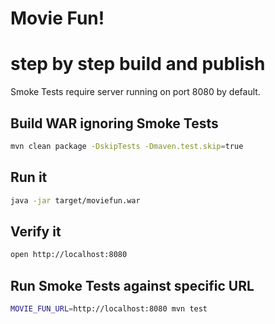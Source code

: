 # Movie Fun!

# step by step build and publish

Smoke Tests require server running on port 8080 by default.

## Build WAR ignoring Smoke Tests

```bash
mvn clean package -DskipTests -Dmaven.test.skip=true
```

## Run it
```bash
java -jar target/moviefun.war
```

## Verify it
```bash
open http://localhost:8080
```

## Run Smoke Tests against specific URL
```bash
MOVIE_FUN_URL=http://localhost:8080 mvn test
```
